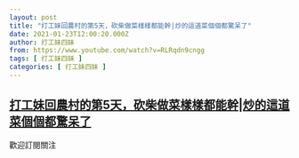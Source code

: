 ```yaml
---
layout: post
title: "打工妹回農村的第5天，砍柴做菜樣樣都能幹|炒的這道菜個個都驚呆了"
date: 2021-01-23T12:00:20.000Z
author: 打工妹四妹
from: https://www.youtube.com/watch?v=RLRqdn9cngg
tags: [ 打工妹四妹 ]
categories: [ 打工妹四妹 ]
---
```

<!--1611403220000-->
[打工妹回農村的第5天，砍柴做菜樣樣都能幹|炒的這道菜個個都驚呆了](https://www.youtube.com/watch?v=RLRqdn9cngg)
------

<div>
歡迎訂閱關注
</div>
